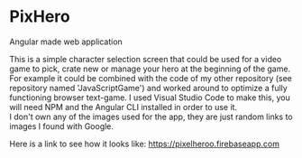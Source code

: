 # PixHero
Angular made web application

  This is a simple character selection screen that could be used for a video game to pick, crate new
or manage your hero at the beginning of the game. For example it could be combined with the code of
my other repository (see repository named 'JavaScriptGame') and worked around to optimize a fully
functioning browser text-game.
  I used Visual Studio Code to make this, you will need NPM and the Angular CLI installed in order
to use it.  
  I don't own any of the images used for the app, they are just random links to images I found with
Google.

  Here is a link to see how it looks like: https://pixelheroo.firebaseapp.com
